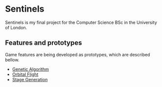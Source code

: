 # Sentinels

Sentinels is my final project for the Computer Science BSc in the University of
London.

## Features and prototypes

Game features are being developed as prototypes, which are described bellow.

- [Genetic Algorithm](docs/GeneticAlgorithm.md) 
- [Orbital Flight](docs/OrbitalFlight.md)
- [Stage Generation](docs/StageGeneration.md)